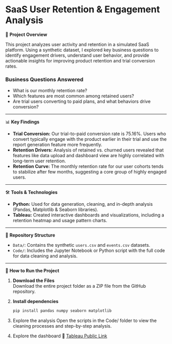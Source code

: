 # SaaS User Retention & Engagement Analysis

🌟 **Project Overview**

This project analyzes user activity and retention in a simulated SaaS platform. Using a synthetic dataset, I explored key business questions to identify engagement drivers, understand user behavior, and provide actionable insights for improving product retention and trial conversion rates.

### Business Questions Answered
- What is our monthly retention rate?
- Which features are most common among retained users?
- Are trial users converting to paid plans, and what behaviors drive conversion?

---

📊 **Key Findings**
- **Trial Conversion:** Our trial-to-paid conversion rate is 75.16%. Users who convert typically engage with the product earlier in their trial and use the report generation feature more frequently.  
- **Retention Drivers:** Analysis of retained vs. churned users revealed that features like data upload and dashboard view are highly correlated with long-term user retention.  
- **Retention Curve:** The monthly retention rate for our user cohorts tends to stabilize after few months, suggesting a core group of highly engaged users.  

---

🛠️ **Tools & Technologies**
- **Python:** Used for data generation, cleaning, and in-depth analysis (Pandas, Matplotlib & Seaborn libraries).  
- **Tableau:** Created interactive dashboards and visualizations, including a retention heatmap and usage pattern charts.  

---

📁 **Repository Structure**
- `Data/`: Contains the synthetic `users.csv` and `events.csv` datasets.  
- `Code/`: Includes the Jupyter Notebook or Python script with the full code for data cleaning and analysis.  

---

🚀 **How to Run the Project**

1. **Download the Files**  
   Download the entire project folder as a ZIP file from the GitHub repository.

2. **Install dependencies**  
   ```bash
   pip install pandas numpy seaborn matplotlib

3. Explore the analysis
Open the scripts in the Code/ folder to view the cleaning processes and step-by-step analysis.

4. Explore the dashboard
🔗 [Tableau Public Link](https://public.tableau.com/views/SaaSRetentionAnalysis/SaaSRetentionEngagementDashboard?:language=en-US&:sid=&:redirect=auth&:display_count=n&:origin=viz_share_link)
